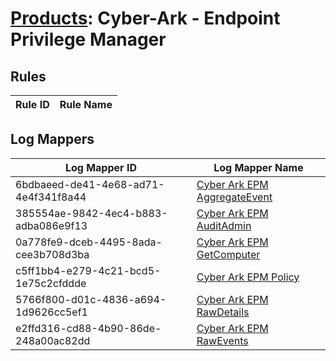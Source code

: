 # [Products](README.md): Cyber-Ark - Endpoint Privilege Manager

## Rules

|Rule ID|Rule Name|
|----|----|


## Log Mappers

|Log Mapper ID|Log Mapper Name|
|----|----|
|6bdbaeed-de41-4e68-ad71-4e4f341f8a44|[Cyber Ark EPM AggregateEvent](../mappings/6bdbaeed-de41-4e68-ad71-4e4f341f8a44.md)|
|385554ae-9842-4ec4-b883-adba086e9f13|[Cyber Ark EPM AuditAdmin](../mappings/385554ae-9842-4ec4-b883-adba086e9f13.md)|
|0a778fe9-dceb-4495-8ada-cee3b708d3ba|[Cyber Ark EPM GetComputer](../mappings/0a778fe9-dceb-4495-8ada-cee3b708d3ba.md)|
|c5ff1bb4-e279-4c21-bcd5-1e75c2cfddde|[Cyber Ark EPM Policy](../mappings/c5ff1bb4-e279-4c21-bcd5-1e75c2cfddde.md)|
|5766f800-d01c-4836-a694-1d9626cc5ef1|[Cyber Ark EPM RawDetails](../mappings/5766f800-d01c-4836-a694-1d9626cc5ef1.md)|
|e2ffd316-cd88-4b90-86de-248a00ac82dd|[Cyber Ark EPM RawEvents](../mappings/e2ffd316-cd88-4b90-86de-248a00ac82dd.md)|



